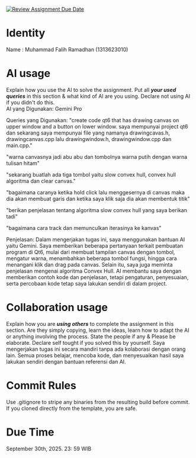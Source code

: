 [![Review Assignment Due Date](https://classroom.github.com/assets/deadline-readme-button-22041afd0340ce965d47ae6ef1cefeee28c7c493a6346c4f15d667ab976d596c.svg)](https://classroom.github.com/a/1PRAkQnI)
# Identity
Name : Muhammad Falih Ramadhan (1313623010)

# AI usage
Explain how you use the AI to solve the assignment. Put all ***your used queries*** in this section & what kind of AI are you using. Declare not using AI if you didn't do this.  
AI yang Digunakan: Gemini Pro

Queries yang Digunakan:
"create code qt6 that has drawing canvas on upper window and a button on lower window. saya mempunyai project qt6 dan sekarang saya mempunyai file yang namanya drawingcavas.h, drawingcanvas.cpp lalu drawingwindow.h, drawingwindow.cpp dan main.cpp."

"warna canvasnya jadi abu abu dan tombolnya warna putih dengan warna tulisan hitam"

"sekarang buatlah ada tiga tombol yaitu slow convex hull, convex hull algoritma dan clear canvas."

"bagaimana caranya ketika hold click lalu menggesernya di canvas maka dia akan membuat garis dan ketika saya klik saja dia akan membentuk titik"

"berikan penjelasan tentang algoritma slow convex hull yang saya berikan tadi"

"bagaimana cara track dan memunculkan iterasinya ke kanvas"

Penjelasan:
Dalam mengerjakan tugas ini, saya menggunakan bantuan AI yaitu Gemini. Saya memberikan beberapa pertanyaan terkait pembuatan program di Qt6, mulai dari membuat tampilan canvas dengan tombol, mengatur warna, menambahkan beberapa tombol fungsi, hingga cara menangani klik dan drag pada canvas. Selain itu, saya juga meminta penjelasan mengenai algoritma Convex Hull. AI membantu saya dengan memberikan contoh kode dan penjelasan, tetapi pengaturan, penyesuaian, serta percobaan kode tetap saya lakukan sendiri di dalam project.

 
# Collaboration usage
Explain how you are ***using others*** to complete the assignment in this section. Are they simply copying, learn the ideas, learn how to adapt the AI or anything involving the process. State the people if any & Please be elaborate. Declare self tought if you solved this by yourself. 
Saya mengerjakan tugas ini secara mandiri tanpa ada kolaborasi dengan orang lain. Semua proses belajar, mencoba kode, dan menyesuaikan hasil saya lakukan sendiri dengan bantuan referensi dan AI.

# Commit Rules
Use .gitignore to stripe any binaries from the resulting build before commit.  If you cloned directly from the template, you are safe. 

# Due Time
September 30th, 2025. 23: 59 WIB

